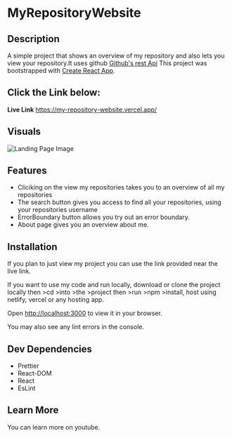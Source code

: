 # MyRepositoryWebsite

## Description
A simple project that shows an overview of my repository and also lets you view your repository.It uses github
[Github's rest Api](https://docs.github.com/en/rest/repos/repos?apiVersion=2022-11-28#get-a-repository)
This project was bootstrapped with [Create React App](https://github.com/facebook/create-react-app).

## Click the Link below:
**Live Link** https://my-repository-website.vercel.app/

## Visuals
![Landing Page Image]([https:\\public\Images\searchpage.png)

## Features
- Cliciking on the view my repositories takes you to an overview of all my repositories 
- The search button gives you access to find all your repositories, using your repositories username
- ErrorBoundary button allows you try out an error boundary. 
- About page gives you an overview about me. 

## Installation
If you plan to just view my project you can use the link provided near the live link.

If you want to use my code and run locally, download or clone the project locally then >cd >into >the >project then >run >npm >install, host using netlify, vercel or any hosting app.

Open [http://localhost:3000](http://localhost:3000) to view it in your browser.

You may also see any lint errors in the console.

## Dev Dependencies 
- Prettier
- React-DOM
- React
- EsLint

## Learn More
You can learn more on youtube.

